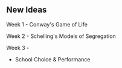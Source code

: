 ## New Ideas

Week 1 - Conway's Game of Life

Week 2 - Schelling's Models of Segregation

Week 3 - 

- School Choice & Performance